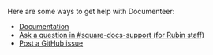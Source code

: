 Here are some ways to get help with Documenteer:

- [Documentation](https://documenteer.lsst.io)
- [Ask a question in #square-docs-support (for Rubin staff)](https://rubin-obs.slack.com/archives/C07QK9N14BY)
- [Post a GitHub issue](https://github.com/lsst-sqre/documenteer/issues/new)
